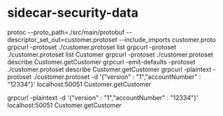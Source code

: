 # sidecar-security-data

protoc --proto_path=./src/main/protobuf --descriptor_set_out=customer.protoset --include_imports customer.proto
grpcurl -protoset ./customer.protoset list 
grpcurl -protoset ./customer.protoset list Customer
grpcurl -protoset ./customer.protoset describe Customer.getCustomer
grpcurl -emit-defaults -protoset ./customer.protoset describe Customer.getCustomer
grpcurl -plaintext -protoset ./customer.protoset -d '{"version" : "1","accountNumber" : "12334"}' localhost:50051 Customer.getCustomer

grpcurl -plaintext -d '{"version" : "1","accountNumber" : "12334"}' localhost:50051 Customer.getCustomer